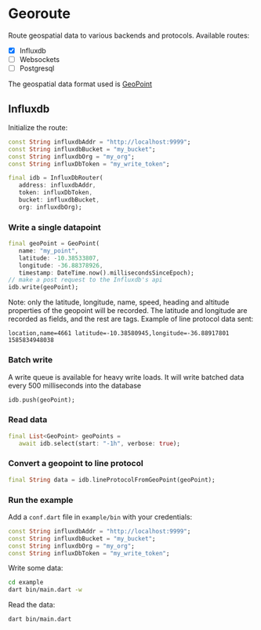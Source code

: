# Georoute

Route geospatial data to various backends and protocols. Available routes:

- [x] Influxdb
- [ ] Websockets
- [ ] Postgresql

The geospatial data format used is [GeoPoint](https://github.com/synw/geopoint#geopoint-1)

## Influxdb

Initialize the route:

   ```dart
   const String influxdbAddr = "http://localhost:9999";
   const String influxdbBucket = "my_bucket";
   const String influxdbOrg = "my_org";
   const String influxDbToken = "my_write_token";

   final idb = InfluxDbRouter(
      address: influxdbAddr,
      token: influxDbToken,
      bucket: influxdbBucket,
      org: influxdbOrg);
   ```

### Write a single datapoint

   ```dart
   final geoPoint = GeoPoint(
      name: "my_point",
      latitude: -10.38533807,
      longitude: -36.88378926,
      timestamp: DateTime.now().millisecondsSinceEpoch);
   // make a post request to the Influxdb's api
   idb.write(geoPoint);
   ```

Note: only the latitude, longitude, name, speed, heading and altitude properties
of the geopoint will be recorded. The latitude and longitude are recorded as fields, and the rest are tags. Example of line protocol data sent:

   ```
   location,name=4661 latitude=-10.38580945,longitude=-36.88917801 1585834948038
   ```

### Batch write

A write queue is available for heavy write loads. It will write batched data every 500 milliseconds into the database

   ```dart
   idb.push(geoPoint);
   ```

### Read data

   ```dart
   final List<GeoPoint> geoPoints =
      await idb.select(start: "-1h", verbose: true);
   ```

### Convert a geopoint to line protocol

   ```dart
   final String data = idb.lineProtocolFromGeoPoint(geoPoint);
   ```

### Run the example

Add a `conf.dart` file in `example/bin` with your credentials:

   ```dart
   const String influxdbAddr = "http://localhost:9999";
   const String influxdbBucket = "my_bucket";
   const String influxdbOrg = "my_org";
   const String influxDbToken = "my_write_token";
   ```

Write some data:

   ```bash
   cd example
   dart bin/main.dart -w
   ```

Read the data:

   ```bash
   dart bin/main.dart
   ```